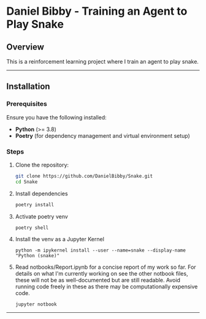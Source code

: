# Daniel Bibby - Training an Agent to Play Snake

## Overview

This is a reinforcement learning project where I 
train an agent to play snake.

---

## Installation

### Prerequisites

Ensure you have the following installed:

- **Python** (>= 3.8)
- **Poetry** (for dependency management and virtual environment setup)

### Steps

1. Clone the repository:
   ```bash
   git clone https://github.com/DanielBibby/Snake.git
   cd Snake

2. Install dependencies
   ``` bash
   poetry install

3. Activate poetry venv
   ```
   poetry shell

4. Install the venv as a Jupyter Kernel
   ```
   python -m ipykernel install --user --name=snake --display-name "Python (snake)"

5. Read notbooks/Report.ipynb for a concise report of my work so far. For 
   details on what I'm currently working on see the other
   notbook files, these will not be as well-documented but
   are still readable. Avoid running code freely in these as there
   may be computationally expensive code.
   ```
   jupyter notbook
   
---



